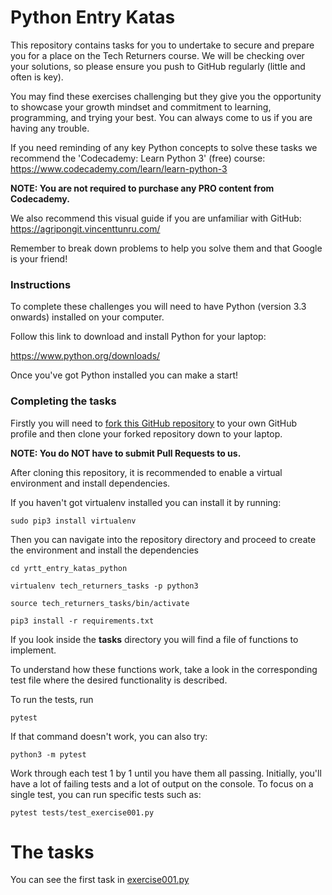 # Python Entry Katas

This repository contains tasks for you to undertake to secure and prepare you for a place on the Tech Returners course. We will be checking over your solutions, so please ensure you push to GitHub regularly (little and often is key). 

You may find these exercises challenging but they give you the opportunity to showcase your growth mindset and commitment to learning, programming, and trying your best. You can always come to us if you are having any trouble.

If you need reminding of any key Python concepts to solve these tasks we recommend the 'Codecademy: Learn Python 3' (free) course: https://www.codecademy.com/learn/learn-python-3

**NOTE: You are not required to purchase any PRO content from Codecademy.**

We also recommend this visual guide if you are unfamiliar with GitHub: https://agripongit.vincenttunru.com/

Remember to break down problems to help you solve them and that Google is your friend!

### Instructions

To complete these challenges you will need to have Python (version 3.3 onwards) installed on your computer.

Follow this link to download and install Python for your laptop:

https://www.python.org/downloads/

Once you've got Python installed you can make a start!

### Completing the tasks

Firstly you will need to [fork this GitHub repository](https://docs.github.com/en/free-pro-team@latest/github/getting-started-with-github/fork-a-repo) to your own GitHub profile and then clone your forked repository down to your laptop.

**NOTE: You do NOT have to submit Pull Requests to us.**

After cloning this repository, it is recommended to enable a virtual environment and install dependencies.

If you haven't got virtualenv installed you can install it by running:

    sudo pip3 install virtualenv

Then you can navigate into the repository directory and proceed to create the environment and install the dependencies

    cd yrtt_entry_katas_python
    
    virtualenv tech_returners_tasks -p python3

    source tech_returners_tasks/bin/activate

    pip3 install -r requirements.txt

If you look inside the **tasks** directory you will find a file of functions to implement.

To understand how these functions work, take a look in the corresponding test file where the desired functionality is described.

To run the tests, run

    pytest
    
If that command doesn't work, you can also try:

    python3 -m pytest

Work through each test 1 by 1 until you have them all passing. Initially, you'll have a lot of failing tests and a lot of output on the console. To focus on a single test, you can run specific tests such as:
    
    pytest tests/test_exercise001.py

# The tasks

You can see the first task in [exercise001.py](./tasks/exercise001.py)
